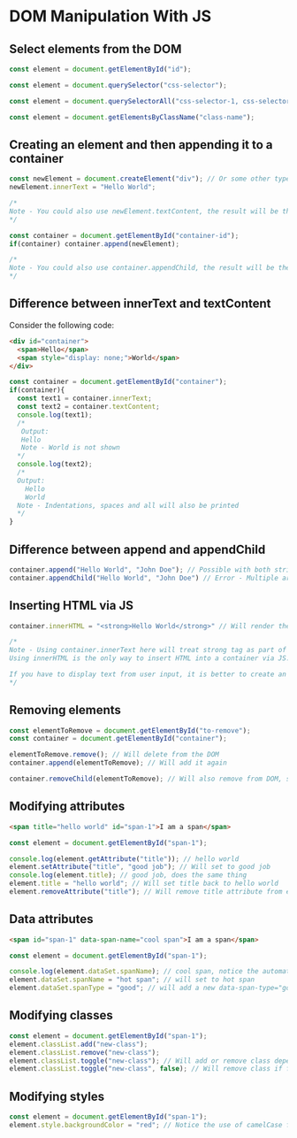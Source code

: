 # DOM Manipulation With JS

## Select elements from the DOM
```javascript
const element = document.getElementById("id");
```
```javascript
const element = document.querySelector("css-selector");
```
```javascript
const element = document.querySelectorAll("css-selector-1, css-selector-2");
```
```javascript
const element = document.getElementsByClassName("class-name");
```

## Creating an element and then appending it to a container
```javascript
const newElement = document.createElement("div"); // Or some other type such as <a> or <span>
newElement.innerText = "Hello World";

/*
Note - You could also use newElement.textContent, the result will be the same, the difference is highlighted in a following section.
*/

const container = document.getElementById("container-id");
if(container) container.append(newElement);

/*
Note - You could also use container.appendChild, the result will be the same, the difference is highlighted in a following section.
*/
```

## Difference between innerText and textContent
Consider the following code:
```html
<div id="container">
  <span>Hello</span>
  <span style="display: none;">World</span>
</div>
```
```javascript
const container = document.getElementById("container");
if(container){
  const text1 = container.innerText;
  const text2 = container.textContent;
  console.log(text1);
  /*
   Output:
   Hello
   Note - World is not shown
  */
  console.log(text2);
  /*
  Output:
    Hello
    World
  Note - Indentations, spaces and all will also be printed
  */
}
```

## Difference between append and appendChild
```javascript
container.append("Hello World", "John Doe"); // Possible with both strings and nodes
container.appendChild("Hello World", "John Doe") // Error - Multiple arguments are not supported and only nodes can be passed
```

## Inserting HTML via JS
```javascript
container.innerHTML = "<strong>Hello World</strong>" // Will render the text as bold

/*
Note - Using container.innerText here will treat strong tag as part of the string and will not render it as HTML.
Using innerHTML is the only way to insert HTML into a container via JS. Also, if you show a user generated input using this, it could be a risk as malicious code could be entered.

If you have to display text from user input, it is better to create an element, such as a strong tag, assign its innerText and then append that element to a container.
*/
```

## Removing elements
```javascript
const elementToRemove = document.getElementById("to-remove");
const container = document.getElementById("container");

elementToRemove.remove(); // Will delete from the DOM
container.append(elementToRemove); // Will add it again

container.removeChild(elementToRemove); // Will also remove from DOM, same thing
```

## Modifying attributes
```html
<span title="hello world" id="span-1">I am a span</span>
```
```javascript
const element = document.getElementById("span-1");

console.log(element.getAttribute("title")); // hello world
element.setAttribute("title", "good job"); // Will set to good job
console.log(element.title); // good job, does the same thing
element.title = "hello world"; // Will set title back to hello world
element.removeAttribute("title"); // Will remove title attribute from element
```

## Data attributes
```html
<span id="span-1" data-span-name="cool span">I am a span</span>
```
```javascript
const element = document.getElementById("span-1");

console.log(element.dataSet.spanName); // cool span, notice the automatic conversion from snake-case to camelCase
element.dataSet.spanName = "hot span"; // will set to hot span
element.dataSet.spanType = "good"; // will add a new data-span-type="good" attribute on the element node in the DOM
```

## Modifying classes
```javascript
const element = document.getElementById("span-1");
element.classList.add("new-class");
element.classList.remove("new-class");
element.classList.toggle("new-class"); // Will add or remove class depending if it is there or not
element.classList.toggle("new-class", false); // Will remove class if false is passed or add class if true is passed
```

## Modifying styles
```javascript
const element = document.getElementById("span-1");
element.style.backgroundColor = "red"; // Notice the use of camelCase for snake-case css properties
```
